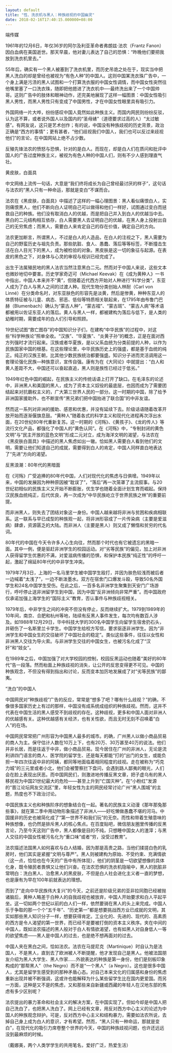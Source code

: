 ```yaml
---
layout: default
title: "性、洗衣机与黑人：种族歧视的中国幽灵"
date: 2018-02-16T17:40:15.000000+08:00
---
```


端传媒

1961年的12月6日，年仅36岁的阿尔及利亚革命者弗朗兹‧法农（Frantz Fanon）因白血病在美国逝世。那天早晨，他对妻儿表达了自己的恐惧：“昨晚他们要把我放到洗衣机里去。”

55年后，确实有一个黑人被塞到了洗衣机里，而历史吊诡之处在于，现实当中把黑人洗白的却是曾经也被视为“有色人种”的中国人。这则中国某洗衣珠广告中，一个身上满是污渍的黑人试图和一个打算洗衣服的中国女性调情，而中国女性突然往他嘴里塞了一口洗衣珠，随即把他摁进了洗衣机中──最终洗出来了一个中国帅哥。这则广告中的肢体和眼神动作，还完美地展现了这样一幅图景：中国女性吸引黑人男性，而黑人男性只有变成了中国男性，才在中国女性眼里具有吸引力。

外国网络一片大哗，纷纷感叹中国人竟然如此种族主义。而国内网民则纷纷反驳，认为这不算，或者说外国人以及国内的“圣母婊”（道德要求过高的人）“太过敏感”。有网友说，这只是艺术创作；有的说，中国没有种族歧视的历史背景，政治正确是“西方的事情”；更有甚者，“他们歧视我们中国人，我们也可以反过来歧视他们”的言论，在中国网站上绝不占少数。

反殖先锋法农的愤怒与恐惧，针对的是白人。而现在，却是白人们在质问和批评中国人的广告过度种族主义，被视为有色人种的中国人们，则有不少人感到理直气壮。

黄皮肤，白面具

中文网络上流传一句话，大意是“我们终将成长为自己曾经最讨厌的样子”，这句话与法农的“黑人只有一种命运，那就是变白”不谋而合。

法农在《黑皮肤，白面具》中描述了这样的一幅心理图景：黑人看似痛恨白人，实则痛恨黑人，他们不断向白人证明自己可以做得和他们一样好，试图通过变白而拯救自己的种族。他们没有取消白人的优越，而是把自己并入到白人的优越当中去。黑白的二元结构相互依存，白人需要黑人去证明自己的优越，在黑人身上投射出自己的无穷焦虑；而黑人，需要白人来肯定自己的存在价值，确定自己的方向。

法农更加断言，所谓黑人，不过是白人的人造品，在白人的注视之下，黑人需要为自己的野蛮历史与祖先负责。那些肮脏、食人、愚蠢、落后等等标签，不断撞击生活在白人目光下的黑人，成为被检验的对象。黑皮肤是这一切的象征与起源。在表皮的黑色之下，对身体与心灵的审视与规训已经完成了。

出生于法属殖民地的黑人法农当然注意黑白二元。然而对于中国人来说，这些文本也微妙地切中要害。历史学家奇迈可（Michael Keevak）在《成为黄种人》一书中指出，中国人本来并不“黄”，但随着近代西方开始对人种进行“科学分类”，东亚人成为了白人与黑人之间的过渡人种。现代生物分类创始人林耐（Carl von Linné）在分类命名时，对东亚肤色的形容先是淡黄，然后是惨黄，种种东亚人的体质特征被与儿童、病态、邪恶、低俗等特质相关联起来，在1795年由布鲁门巴赫（Blumenbach）确认为“蒙古人种”，“蒙古褶”、“蒙古斑”、“蒙古人病”等术语都被用以佐证东亚人的落后。黄人与黑人一样，都被建构为落后与低下，是人类的幼稚时期，需要成年的白人们引导和照顾。

19世纪试图“救亡图存”的中国知识分子们，在建构“中华民族”的过程中，对这些“科学种族论”照单全收。“汉族”、“华夏族”、“炎黄子孙”的概念，正是在面对西方列强时才流行起来。汉族或者华夏族，是以父系血统为分类前提的人种，以作为民族国家中国的根基。在这些理论里，中华民族历史上的强盛，都是基于血统的纯正。纯正的汉族王朝，比其他少数民族统治都要强盛。知识分子进而灵活调用这一套理论强化民族—种族意识，宣传自强。康有为在《大同论》中就提出：“白人和黄人差距不大，中国还可以奋起直追，黑人则是族性已经过于低劣。”

1949年红色中国的崛起，在民族主义的传统话语上打开了缺口。在毛泽东的论述中，非洲黑人和美国的黑人，成为了资本主义奴役的最底层，也因而成为了需要团结起来对抗霸权主义的，广大第三世界人民的一部分。这一时期的中国，除了给予非洲国家援助外，也不断宣传“黑兄弟们把中国抬进了联合国”的中非友谊。

然而这一系列对非洲的援助、感恩和优惠，并没有延续下去。阶级话语随着改革开放开始而逐渐偃旗息鼓。“黄种人”随着各式的科学主义和现代化进程再次浮出水面，在20世纪80年代重新复苏。这一时期的《河殇》、《黄孩子》、《龙的传人》等流行文化产品，都强化了中国人的“黄色认同”。在《河殇》中，“专制封闭的黄色文明”与“民主开放的蓝色文明”形成二元对立，成为海洋文明的渴望，与法农在《黑皮肤白面具》中描述的黑人焦虑如出一辙。恰如黑人需要白人看到他们的文明，需要让他们知道自己的成就，需要得到白人的肯定，中国人同样直白地表达了“先进”方向的渴望。

反黑浪潮：80年代的黑暗面

在《河殇》广受追捧的80年代中国，人们对现代化的焦虑与日俱增。1949年以来，中国的发展因为种种原因被“耽误了”，“落后”再一次笼罩了主流叙事。与20世纪初相似的民族主义又开始不断膨胀，优生学也随着全面计划生育而崛起。保持汉民族血统纯正，后代优良，再一次成为“中华民族屹立于世界民族之林”的重要前提。

而非洲黑人，则失去了团结对象这一身份。中国人越来越将非洲与贫困和疾病相联系。这一联系与早已成型的种族观一起，将非洲形容成了一片传染病（主要是爱滋病）肆虐，资源匮乏的大陆。而非洲人（主要是黑人）则又成了懒惰和贫穷的代名词。

80年代的中国在今天令许多人心生向往，然而那个时代也有它被遗忘的黑暗一面。其中一例，便是驱赶非洲学生的校园运动。对“劣等民族”的偏见，加上对非洲人获得留学生优惠的不满，对爱滋病传播的恐惧，和保护本民族“纯正性”的呼吁一起，激起了绵延80年代的中非学生冲突。

1979年7月3日，上海的一名马里学生被中国学生殴打，并因为肤色较浅而被后者一边喊着“太浅了”，一边不断泼墨水。双方在宿舍门口爆发斗殴，导致50名外国学生和24名中国学生受伤。在此之后，一百多名非洲学生聚集到天安门广场游行，呼吁停止送非洲留学生到中国，因为中国“反非洲倾向非常严重”。而中国政府仅承诺加强上海学生的“国际主义”教育，否认事件与种族歧视相关。

1979年后，中非学生之间的冲突不但没有停止，反而继续扩大。1979到1989年的10年间，南京、合肥和杭州等地，陆续有反黑人事件发生，每次均有数百人涉及。如1988年12月29日，华中科技大学的300名中国学生向留学生宿舍扔石头，并砸伤了一名斯里兰卡学生。中国学生给校方写信，要求驱逐非洲学生。因为“非洲学生和中国女生的交往破坏了中国社会的稳定”。类似这些事件，往往以女性和非洲黑人交往为导火索。与非洲学生交往的中国女生，也被污名化成了“汉奸”和“妓女”。

在1989年之后，中国加强了对大学校园的控制，校园反黑运动也随着“美好的80年代”告一段落。然而枱面上种族歧视的消失，让公开的反思变得更不可见。中国的种族观念，不但没有得到指出和讨论，反而变本加厉地发展成了对“劣等民族”的鄙夷。

“洗白”的中国人

中国网民对“种族歧视”广告的反应，常常是“想多了吧？哪有什么歧视？”的确，不像很多国家历史上有过的那样，中国没有成系统成组织的种族歧视。然而，这并不代表在中国生活的黑人感受不到歧视的存在。这种歧视，更多和中国人面对非洲人的优越感有关。这种优越感有关经济，也有关性欲，而且无时无刻不召唤着“白人”的在场。

中国网民常常把广州形容为中国黑人最多的城市。的确，广州黑人以做小商品贸易的商人为主。保守估计人数在10万上下，也有20万、30万甚至40万的说法。他们并非长居，而是往返于中非，做小商品贸易。现今居住在广州的非洲人，无论是流利讲四门语言的商人、医学院的留学生、还是每天都能“打的”出门的女生，或能负担一年四次往返中非的阿姨，都同等地面临着相同程度的歧视。走在被称为“巧克力城”的三元里或者小北，他们会被警察拦下盘问，会遇到路人鄙夷的眼光，人们会在脸上表现出厌恶。而中国网民们，则激进地传播反黑文章，把子虚乌有的黑人移民视为中国21世纪最大的危险——甚至上升到“亡国灭种”。在“小粉红”发源的“晋江论坛网友交流区”里，年轻女性为主的网民经常讨论广州“黑人围城”的主题，热度也不下政治讨论。

中国民族主义也和种族阶序的想象结合在一起。著名的民族主义动漫《那年那兔那些事》，就在第二季中用动物形象描述了非洲人——好吃懒做愚蠢不堪的河马。中国援非的历史也被简化成了“第一世界不和我们玩”的无奈。而性和带着生殖意味的种族想像，也仍然是排斥黑人的核心焦点。在百度贴吧，微信朋友圈里传播的反黑言论，乃至今天这则广告中，黑人都像是目的不纯，只想睡中国女人的渣滓；与黑人交往的中国女性被污名化为“重口味”或者“穷，没受过教育”。

法农描述法国黑人如何喜欢与白人结婚，因为那是高贵之路，当他们揉搓白色的乳房时，他们其实是紧握“文明与尊严”。黑人则被建构为原始、不受约束、充满情欲（这一点，恰恰也在今天的广告中有所体现），他们的阴茎是一切欲望想像的具体化身，既令殖民者畏惧又让他们兴奋。在法农恐惧的洗衣机隐喻中，黑人的肮脏非常明白：洗白黑人、治愈黑人的黑皮肤，不但是白人社会进化主义者一直的梦想，也是康有为早在100年前就表达的理想。

而到了“走向中华民族伟大复兴”的今天，之前还是阶级兄弟的亚非拉同胞已经被抛诸脑后，黄种人略差于白种人的自我歧视也被放弃，中国人开始要求和白人平起平坐。这一切如两个世纪以前的白人们一样，依然要骑在黑人的头上来完成。中国人乐于争取的那一个个“五千年”、“历史第一”都是想要挑战西方业已成就的文明，其实如那些黑人知识分子一样，想要获得肯定。工业化的、先进的、现代的、高素质的西方是令人渴望的第一世界，而已经不是要被打倒的资本主义秩序。夹在中间的中国人，既如法农描述的黑人般对于白人有情欲渴望，也有如黑人对自身低人一等的欲望焦虑——黑人是中国人的过去，也是绝不想再面对的过去。

中国人夹在黑白之间，恰如法农。法农在马提尼克（Martinique）时自认为是法国人，不是黑人，直到去了欧洲被人不断提醒，他才发现自己是黑人。他被法国朋友介绍为黑人大学生、黑人作家……外貌表达的种族是第一身份，他们是刻板印象构成的“那帮黑人”（the Negro）而不是“一个黑人”（a Negro）。这也是很多中国人，尤其是留学生感受到的那种矛盾心态。对自己本来文化的归属感和身份的焦虑重新出现并被不断强调，这或许也能解释为什么某些留学生比在国内更爱国。而另一方面，这种是又不是的焦虑，又和那些来自新疆或西藏的年轻人在汉地东部的焦虑有多少区别呢？

法农提出的暴力革命和社会主义的解决方案，在中国实现了。但如今却是中国人把自己洗白了，也把黑人洗白了。网上已经有文章，用反对西方中心主义的论述为中国人的种族观念辩护。可是，反对西方中心主义和结构暴力，需要如法农所说，去掉自己身上成为白人的意识，才有希望。然而，“黑人只有一种命运，那就是变白”，在现代化的吸引力席卷整个世界的今天，中国的种族歧视问题，也许还远远没到最麻烦的时候。

（戴娜美，两个人类学学生的共用笔名，爱好广泛，热爱生活）

